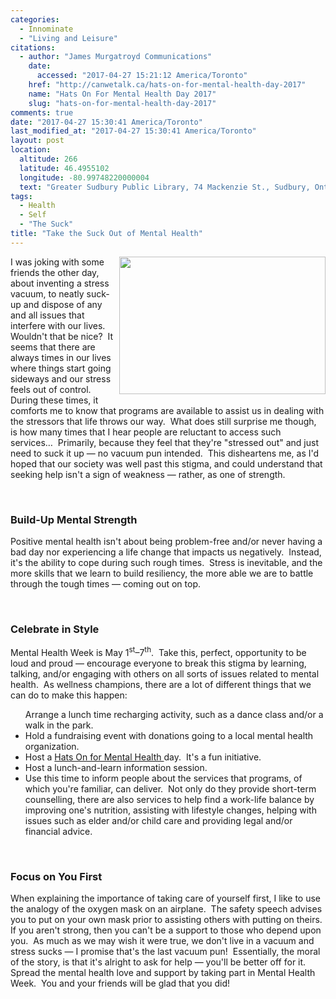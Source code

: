 ```yaml
---
categories:
  - Innominate
  - "Living and Leisure"
citations:
  - author: "James Murgatroyd Communications"
    date:
      accessed: "2017-04-27 15:21:12 America/Toronto"
    href: "http://canwetalk.ca/hats-on-for-mental-health-day-2017"
    name: "Hats On For Mental Health Day 2017"
    slug: "hats-on-for-mental-health-day-2017"
comments: true
date: "2017-04-27 15:30:41 America/Toronto"
last_modified_at: "2017-04-27 15:30:41 America/Toronto"
layout: post
location:
  altitude: 266
  latitude: 46.4955102
  longitude: -80.99748220000004
  text: "Greater Sudbury Public Library, 74 Mackenzie St., Sudbury, Ontario, P3C 4X8, Canada"
tags:
  - Health
  - Self
  - "The Suck"
title: "Take the Suck Out of Mental Health"
---
```


<img
  alt="" height="220" src="{{ site.uri.assets }}/blog/2017/04/27/take-the-suck-out-of-mental-health/innominate_1_330x220.png"
  style="border: 0px; float: right; margin-bottom: 10px; margin-left: 10px;" width="330" />
<p>
  I was joking with some friends the other day, about inventing a stress vacuum, to neatly suck-up and dispose of any and all issues that interfere with our
  lives.&nbsp; Wouldn't that be nice?&nbsp; It seems that there are always times in our lives where things start going sideways and our stress feels out of
  control.&nbsp; During these times, it comforts me to know that programs are available to assist us in dealing with the stressors that life throws our
  way.&nbsp; What does still surprise me though, is how many times that I hear people are reluctant to access such services&hellip;&nbsp; Primarily, because
  they feel that they're &quot;stressed out&quot; and just need to suck it up &#8212; no vacuum pun intended.&nbsp; This disheartens me, as I'd hoped that our
  society was well past this stigma, and could understand that seeking help isn't a sign of weakness &#8212; rather, as one of strength.
</p>
<p>
  &nbsp;
</p>
<h3 id="build-up-mental-strength">
  Build-Up Mental Strength
</h3>
<p>
  Positive mental health isn't about being problem-free and/or never having a bad day nor experiencing a life change that impacts us negatively.&nbsp; Instead,
  it's the ability to cope during such rough times.&nbsp; Stress is inevitable, and the more skills that we learn to build resiliency, the more able we are to
  battle through the tough times &#8212; coming out on top.
</p>
<p>
  &nbsp;
</p>
<h3 id="celebrate-in-style">
  Celebrate in Style
</h3>
<p>
  Mental Health Week is May 1<sup>st</sup>&#8211;7<sup>th</sup>.&nbsp; Take this, perfect, opportunity to be loud and proud &#8212; encourage everyone to break
  this stigma by learning, talking, and/or engaging with others on all sorts of issues related to mental health.&nbsp; As wellness champions, there are a lot of
  different things that we can do to make this happen:
  <ul
    <li>
      Arrange a lunch time recharging activity, such as a dance class and/or a walk in the park.
    </li>
    <li>
      Hold a fundraising event with donations going to a local mental health organization.
    </li>
    <li>
      Host a
      <a href="{{ site.url }}{{ page.url }}#cite-hats-on-for-mental-health-day-2017" rel="me" title="Hats On For Mental Health Day 2017">
        Hats On for Mental Health
      </a>
      day.&nbsp; It's a fun initiative.
    </li>
    <li>
      Host a lunch-and-learn information session.
    </li>
    <li>
      Use this time to inform people about the services that programs, of which you're familiar, can deliver.&nbsp; Not only do they provide short-term
      counselling, there are also services to help find a work-life balance by improving one's nutrition, assisting with lifestyle changes, helping with issues
      such as elder and/or child care and providing legal and/or financial advice.
    </li>
  </ul>
</p>
<p>
  &nbsp;
</p>
<h3 id="focus-on-you-first">
  Focus on You First
</h3>
<p>
  When explaining the importance of taking care of yourself first, I like to use the analogy of the oxygen mask on an airplane.&nbsp; The safety speech advises
  you to put on your own mask prior to assisting others with putting on theirs.&nbsp; If you aren't strong, then you can't be a support to those who depend upon
  you.&nbsp; As much as we may wish it were true, we don't live in a vacuum and stress sucks &#8212; I promise that's the last vacuum pun!&nbsp; Essentially,
  the moral of the story, is that it's alright to ask for help &#8212; you'll be better off for it.&nbsp; Spread the mental health love and support by taking
  part in Mental Health Week.&nbsp; You and your friends will be glad that you did!
</p>
